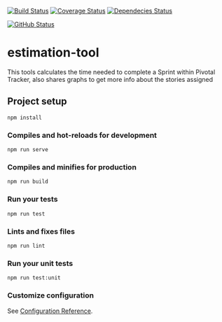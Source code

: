 [![Build Status](https://travis-ci.org/tad1693/estimation-tool.svg?branch=master)](https://travis-ci.org/tad1693/estimation-tool)
[![Coverage Status](https://coveralls.io/repos/github/tad1693/estimation-tool/badge.svg?branch=master)](https://coveralls.io/github/tad1693/estimation-tool?branch=master)
[![Dependecies Status](https://david-dm.org/tad1693/estimation-tool.svg)](https://david-dm.org/tad1693/estimation-tool)

[![GitHub Status](https://github.com/tad1693/estimation-tool/workflows/Node%20CI/badge.svg)]()

# estimation-tool

This tools calculates the time needed to complete
a Sprint within Pivotal Tracker, also shares
graphs to get more info about the stories 
assigned

## Project setup
```
npm install
```

### Compiles and hot-reloads for development
```
npm run serve
```

### Compiles and minifies for production
```
npm run build
```

### Run your tests
```
npm run test
```

### Lints and fixes files
```
npm run lint
```

### Run your unit tests
```
npm run test:unit
```

### Customize configuration
See [Configuration Reference](https://cli.vuejs.org/config/).
